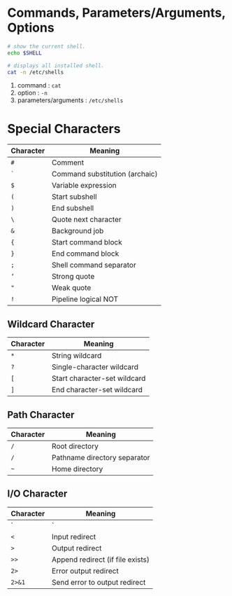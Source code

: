 # Commands, Parameters/Arguments, Options

```sh
# show the current shell.
echo $SHELL

# displays all installed shell.
cat -n /etc/shells
```

1. command : `cat`
2. option : `-n`
3. parameters/arguments : `/etc/shells`

# Special Characters

| Character      | Meaning                        |
| -------------- | ------------------------------ |
| `#`            | Comment                        |
| <code>`</code> | Command substitution (archaic) |
| `$`            | Variable expression            |
| `(`            | Start subshell                 |
| `)`            | End subshell                   |
| `\`            | Quote next character           |
| `&`            | Background job                 |
| `{`            | Start command block            |
| `}`            | End command block              |
| `;`            | Shell command separator        |
| `‘`            | Strong quote                   |
| `"`            | Weak quote                     |
| `!`            | Pipeline logical NOT           |

## Wildcard Character
| Character | Meaning                      |
| --------- | ---------------------------- |
| `*`       | String wildcard              |
| `?`       | Single-character wildcard    |
| `[`       | Start character-set wildcard |
| `]`       | End character-set wildcard   |

## Path Character
| Character | Meaning                      |
| --------- | ---------------------------- |
| `/`       | Root directory               |
| `/`       | Pathname directory separator |
| `~`       | Home directory               |

## I/O Character
| Character | Meaning                          |
| --------- | -------------------------------- |
| `|`       | Pipe                             |
| `<`       | Input redirect                   |
| `>`       | Output redirect                  |
| `>>`      | Append redirect (if file exists) |
| `2>`      | Error output redirect            |
| `2>&1`    | Send error to output redirect    |
